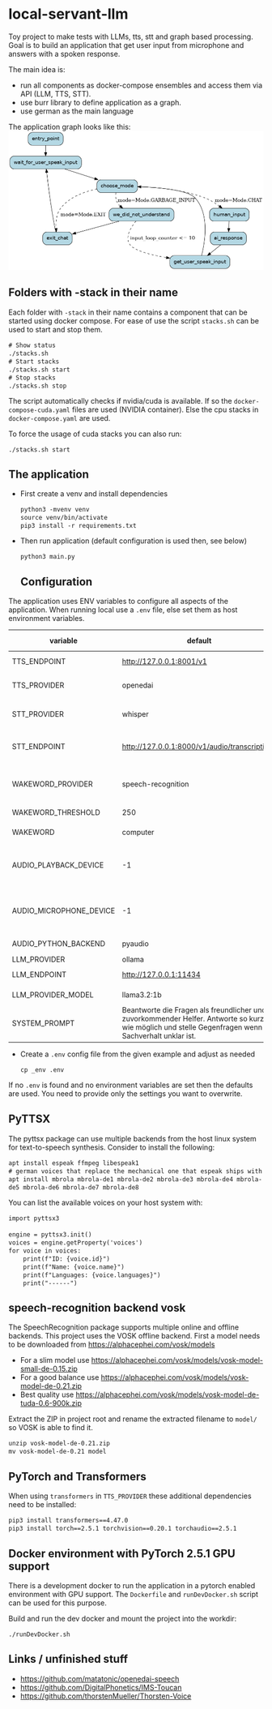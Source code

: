 # local-servant-llm

Toy project to make tests with LLMs, tts, stt and graph based processing. Goal is to build an application that get user input from microphone and answers with a spoken response.

The main idea is:

* run all components as docker-compose ensembles and access them via API (LLM, TTS, STT).
* use burr library to define application as a graph.
* use german as the main language

The application graph looks like this:
![Graph](./graph.png)

## Folders with -stack in their name

Each folder with `-stack` in their name contains a component that can be started using docker compose. For ease of 
use the script `stacks.sh` can be used to start and stop them.

```
# Show status
./stacks.sh
# Start stacks
./stacks.sh start
# Stop stacks
./stacks.sh stop
```

The script automatically checks if nvidia/cuda is available. If so the `docker-compose-cuda.yaml` files are used (NVIDIA container). Else the cpu stacks in `docker-compose.yaml` are used. 

To force the usage of cuda stacks you can also run:

```
./stacks.sh start
```

## The application

* First create a venv and install dependencies
  
  ```
  python3 -mvenv venv
  source venv/bin/activate
  pip3 install -r requirements.txt
  ```

* Then run application (default configuration is used then, see below)
  
  ```
  python3 main.py
  ```
  
  ## Configuration

The application uses ENV variables to configure all aspects of the application.
When running local use a `.env` file, else set them as host environment variables.

| variable                | default                                                                                                                                                | possible values                          |
| ----------------------- | ------------------------------------------------------------------------------------------------------------------------------------------------------ | ---------------------------------------- |
| TTS_ENDPOINT            | http://127.0.0.1:8001/v1                                                                                                                               | any http endpoint                        |
| TTS_PROVIDER            | openedai                                                                                                                                               | openedai, pyttsx, transformers           |
| STT_PROVIDER            | whisper                                                                                                                                                | whisper, speech-recognition              |
| STT_ENDPOINT            | http://127.0.0.1:8000/v1/audio/transcriptions                                                                                                          | url if remote service has been chosen    |
| WAKEWORD_PROVIDER       | speech-recognition                                                                                                                                     | speech-recognition, open-wakeword        |
| WAKEWORD_THRESHOLD      | 250                                                                                                                                                    | any positive integer                     |
| WAKEWORD                | computer                                                                                                                                               | any word or short phrase                 |
| AUDIO_PLAYBACK_DEVICE   | -1                                                                                                                                                     | the device number, negative means "auto" |
| AUDIO_MICROPHONE_DEVICE | -1                                                                                                                                                     | the device number, negative means "auto" |
| AUDIO_PYTHON_BACKEND    | pyaudio                                                                                                                                                | pyaudio, pyalsaaudio                     |
| LLM_PROVIDER            | ollama                                                                                                                                                 | ollama                                   |
| LLM_ENDPOINT            | http://127.0.0.1:11434                                                                                                                                 | any http endpoint                        |
| LLM_PROVIDER_MODEL      | llama3.2:1b                                                                                                                                            | llama3.2:1b, llama3.2:3b                 |
| SYSTEM_PROMPT           | Beantworte die Fragen als freundlicher und zuvorkommender Helfer. Antworte so kurz wie möglich und stelle Gegenfragen wenn der Sachverhalt unklar ist. | any system prompt string you want        |

* Create a `.env` config file from the given example and adjust as needed
  
  ```
  cp _env .env
  ```

If no `.env` is found and no environment variables are set then the defaults are used. You need to provide only the
settings you want to overwrite.

## PyTTSX

The pyttsx package can use multiple backends from the host linux system for text-to-speech synthesis. Consider 
to install the following:

```
apt install espeak ffmpeg libespeak1
# german voices that replace the mechanical one that espeak ships with
apt install mbrola mbrola-de1 mbrola-de2 mbrola-de3 mbrola-de4 mbrola-de5 mbrola-de6 mbrola-de7 mbrola-de8
```

You can list the available voices on your host system with:

```
import pyttsx3

engine = pyttsx3.init()
voices = engine.getProperty('voices')
for voice in voices:
    print(f"ID: {voice.id}")
    print(f"Name: {voice.name}")
    print(f"Languages: {voice.languages}")
    print("------")
```

## speech-recognition backend vosk

The SpeechRecognition package supports multiple online and offline backends. This project uses the VOSK offline
backend. First a model needs to be downloaded from https://alphacephei.com/vosk/models

* For a slim model use https://alphacephei.com/vosk/models/vosk-model-small-de-0.15.zip
* For a good balance use https://alphacephei.com/vosk/models/vosk-model-de-0.21.zip
* Best quality use https://alphacephei.com/vosk/models/vosk-model-de-tuda-0.6-900k.zip

Extract the ZIP in project root and rename the extracted filename to `model/` so VOSK is able to find it.

```
unzip vosk-model-de-0.21.zip 
mv vosk-model-de-0.21 model
```

## PyTorch and Transformers

When using `transformers` in `TTS_PROVIDER` these additional dependencies need to be installed:

```
pip3 install transformers==4.47.0
pip3 install torch==2.5.1 torchvision==0.20.1 torchaudio==2.5.1
```

## Docker environment with PyTorch 2.5.1 GPU support

There is a development docker to run the application in a pytorch enabled environment with GPU support. The `Dockerfile`
and `runDevDocker.sh` script can be used for this purpose. 

Build and run the dev docker and mount the project into the workdir:

```
./runDevDocker.sh
```

## Links / unfinished stuff

* https://github.com/matatonic/openedai-speech
* https://github.com/DigitalPhonetics/IMS-Toucan
* https://github.com/thorstenMueller/Thorsten-Voice